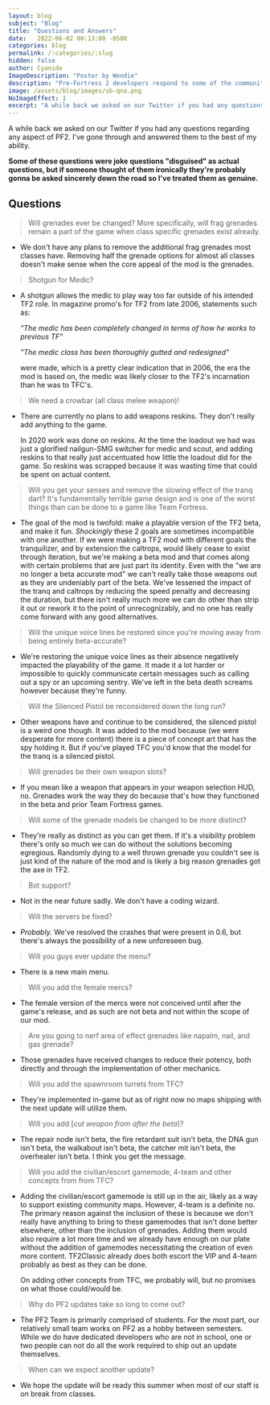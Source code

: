 ```yaml
---
layout: blog
subject: "Blog"
title: "Questions and Answers"
date:   2022-06-02 00:13:00 -0500
categories: blog
permalink: /:categories/:slug
hidden: false
author: Cyanide
ImageDescription: "Poster by Wendie"
description: "Pre-Fortress 2 developers respond to some of the communities pressing questions."
image: /assets/blog/images/sb-qna.png
NoImageEffect: 1
excerpt: "A while back we asked on our Twitter if you had any questions regarding any aspect of PF2. I've gone through and answered them to the best of my ability."
---
```


A while back we asked on our Twitter if you had any questions regarding any aspect of PF2. I've gone through and answered them to the best of my ability.

**Some of these questions were joke questions "disguised" as actual questions, but if someone thought of them ironically they're probably gonna be asked sincerely down the road so I've treated them as genuine.**

## Questions

> Will grenades ever be changed? More specifically, will frag grenades remain a part of the game when class specific grenades exist already.

- We don't have any plans to remove the additional frag grenades most classes have. Removing half the grenade options for almost all classes doesn't make sense when the core appeal of the mod is the grenades.

> Shotgun for Medic?

- A shotgun allows the medic to play way too far outside of his intended TF2 role. In magazine promo's for TF2 from late 2006, statements such as:

    *"The medic has been completely changed in terms of how he works to previous TF"* 

    *"The medic class has been thoroughly gutted and redesigned"* 

    were made, which is a pretty clear indication that in 2006, the era the mod is based on, the medic was likely closer to the TF2's incarnation than he was to TFC's.

> We need a crowbar (all class melee weapon)!

- There are currently no plans to add weapons reskins. They don't really add anything to the game. 

    In 2020 work was done on reskins. At the time the loadout we had was just a glorified nailgun-SMG switcher for medic and scout, and adding reskins to that really just accentuated how little the loadout did for the game. So reskins was scrapped because it was wasting time that could be spent on actual content.

> Will you get your senses and remove the slowing effect of the tranq dart? It's fundamentally terrible game design and is one of the worst things than can be done to a game like Team Fortress.

- The goal of the mod is twofold: make a playable version of the TF2 beta, and make it fun. *Shockingly* these 2 goals are sometimes incompatible with one another. If we were making a TF2 mod with different goals the tranquilizer, and by extension the caltrops, would likely cease to exist through iteration, but we're making a beta mod and that comes along with certain problems that are just part its identity. Even with the "we are no longer a beta accurate mod" we can't really take those weapons out as they are undeniably part of the beta. We've lessened the impact of the tranq and caltrops by reducing the speed penalty and decreasing the duration, but there isn't really much more we can do other than strip it out or rework it to the point of unrecognizably, and no one has really come forward with any good alternatives.

> Will the unique voice lines be restored since you're moving away from being entirely beta-accurate?

- We're restoring the unique voice lines as their absence negatively impacted the playability of the game. It made it a lot harder or impossible to quickly communicate certain messages such as calling out a spy or an upcoming sentry. We've left in the beta death screams however because they're funny.

> Will the Silenced Pistol be reconsidered down the long run?

- Other weapons have and continue to be considered, the silenced pistol is a weird one though. It was added to the mod because (we were desperate for more content) there is a piece of concept art that has the spy holding it. But if you've played TFC you'd know that the model for the tranq is a silenced pistol.

> Will grenades be their own weapon slots?

- If you mean like a weapon that appears in your weapon selection HUD, no. Grenades work the way they do because that's how they functioned in the beta and prior Team Fortress games.

> Will some of the grenade models be changed to be more distinct?

- They're really as distinct as you can get them. If it's a visibility problem there's only so much we can do without the solutions becoming egregious. Randomly dying to a well thrown grenade you couldn't see is just kind of the nature of the mod and is likely a big reason grenades got the axe in TF2.

> Bot support?

- Not in the near future sadly. We don't have a coding wizard.

> Will the servers be fixed?

- *Probably.* We've resolved the crashes that were present in 0.6, but there's always the possibility of a new unforeseen bug.

> Will you guys ever update the menu?

- There is a new main menu.

> Will you add the female mercs?

- The female version of the mercs were not conceived until after the game's release, and as such are not beta and not within the scope of our mod.

> Are you going to nerf area of effect grenades like napalm, nail, and gas grenade?

- Those grenades have received changes to reduce their potency, both directly and through the implementation of other mechanics. 

> Will you add the spawnroom turrets from TFC?

- They're implemented in-game but as of right now no maps shipping with the next update will utilize them.

> Will you add [*cut weapon from after the beta*]?

- The repair node isn't beta, the fire retardant suit isn't beta, the DNA gun isn't beta, the walkabout isn't beta, the catcher mit isn't beta, the overhealer isn't beta. I think you get the message.

> Will you add the civilian/escort gamemode, 4-team and other concepts from from TFC?

- Adding the civilian/escort gamemode is still up in the air, likely as a way to support existing community maps. However, 4-team is a definite no. The primary reason against the inclusion of these is because we don't really have anything to bring to these gamemodes that isn't done better elsewhere, other than the inclusion of grenades. Adding them would also require a lot more time and we already have enough on our plate without the addition of gamemodes necessitating the creation of even more content. TF2Classic already does both escort the VIP and 4-team probably as best as they can be done.

    On adding other concepts from TFC, we probably will, but no promises on what those could/would be.

> Why do PF2 updates take so long to come out?

- The PF2 Team is primarily comprised of students. For the most part, our relatively small team works on PF2 as a hobby between semesters. While we do have dedicated developers who are not in school, one or two people can not do all the work required to ship out an update themselves.

> When can we expect another update?

- We hope the update will be ready this summer when most of our staff is on break from classes.
